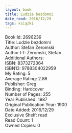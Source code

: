 ```yaml
---
layout: book
title: Ludzie bezdomni 
date_read: 2016/12/29
tags: książki
---
```


Book Id: 2696239<br />
Title: Ludzie bezdomni <br />
Author: Stefan Żeromski<br />
Author l-f: Żeromski, Stefan<br />
Additional Authors: <br />
ISBN: 8373272364<br />
ISBN13: 9788304022959<br />
My Rating: 5<br />
Average Rating: 2.86<br />
Publisher: Greg<br />
Binding: Hardcover<br />
Number of Pages: 255<br />
Year Published: 1987<br />
Original Publication Year: 1900<br />
Date Added: 2016/12/29<br />
Exclusive Shelf: read<br />
Read Count: 1<br />
Owned Copies: 0<br />


